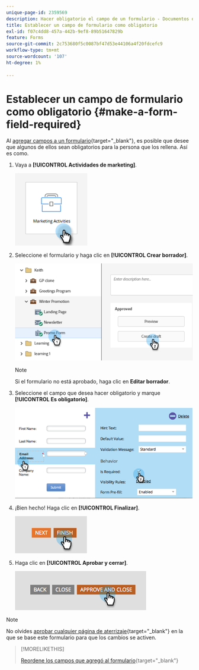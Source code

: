 ```yaml
---
unique-page-id: 2359569
description: Hacer obligatorio el campo de un formulario - Documentos de Marketo - Documentación del producto
title: Establecer un campo de formulario como obligatorio
exl-id: f07c4dd8-457a-442b-9ef8-89b51647829b
feature: Forms
source-git-commit: 2c753680f5c0087bf47d53e44106a4f20fdcefc9
workflow-type: tm+mt
source-wordcount: '107'
ht-degree: 1%

---
```


# Establecer un campo de formulario como obligatorio {#make-a-form-field-required}

Al [agregar campos a un formulario](/help/marketo/product-docs/demand-generation/forms/creating-a-form/add-a-field-to-a-form.md){target="_blank"}, es posible que desee que algunos de ellos sean obligatorios para la persona que los rellena. Así es como.

1. Vaya a **[!UICONTROL Actividades de marketing]**.

   ![](assets/make-a-form-field-required-1.png)

1. Seleccione el formulario y haga clic en **[!UICONTROL Crear borrador]**.

   ![](assets/make-a-form-field-required-2.png)

   >[!NOTE]
   >
   >Si el formulario no está aprobado, haga clic en **Editar borrador**.

1. Seleccione el campo que desea hacer obligatorio y marque **[!UICONTROL Es obligatorio]**.

   ![](assets/make-a-form-field-required-3.png)

1. ¡Bien hecho! Haga clic en **[!UICONTROL Finalizar]**.

   ![](assets/make-a-form-field-required-4.png)

1. Haga clic en **[!UICONTROL Aprobar y cerrar]**.

   ![](assets/make-a-form-field-required-5.png)

>[!NOTE]
>
>No olvides [aprobar cualquier página de aterrizaje](/help/marketo/product-docs/demand-generation/landing-pages/understanding-landing-pages/approve-unapprove-or-delete-a-landing-page.md){target="_blank"} en la que se base este formulario para que los cambios se activen.

>[!MORELIKETHIS]
>
>[Reordene los campos que agregó al formulario](/help/marketo/product-docs/demand-generation/forms/form-fields/reorder-fields-in-a-form.md){target="_blank"}
